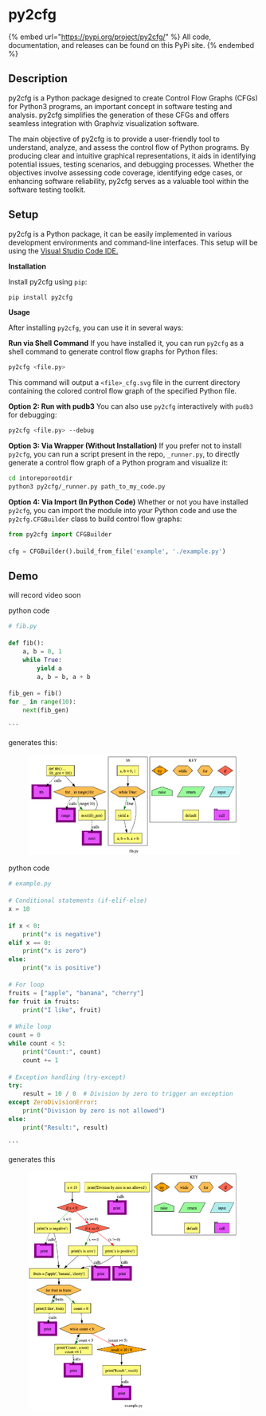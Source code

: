 # py2cfg

{% embed url="https://pypi.org/project/py2cfg/" %}
All code, documentation, and releases can be found on this PyPi site.
{% endembed %}

## Description

py2cfg is a Python package designed to create Control Flow Graphs (CFGs) for Python3 programs, an important concept in software testing and analysis. py2cfg simplifies the generation of these CFGs and offers seamless integration with Graphviz visualization software.

The main objective of py2cfg is to provide a user-friendly tool to understand, analyze, and assess the control flow of Python programs. By producing clear and intuitive graphical representations, it aids in identifying potential issues, testing scenarios, and debugging processes. Whether the objectives involve assessing code coverage, identifying edge cases, or enhancing software reliability, py2cfg serves as a valuable tool within the software testing toolkit.

## Setup

py2cfg is a Python package, it can be easily implemented in various development environments and command-line interfaces. This setup will be using the [Visual Studio Code IDE.](https://code.visualstudio.com/)



**Installation**

Install py2cfg using `pip`:

```bash
pip install py2cfg
```

&#x20;**Usage**&#x20;

After installing `py2cfg`, you can use it in several ways:

**Run via Shell Command** If you have installed it, you can run `py2cfg` as a shell command to generate control flow graphs for Python files:

```bash
py2cfg <file.py>
```

This command will output a `<file>_cfg.svg` file in the current directory containing the colored control flow graph of the specified Python file.

**Option 2: Run with pudb3** You can also use `py2cfg` interactively with `pudb3` for debugging:

```bash
py2cfg <file.py> --debug
```

**Option 3: Via Wrapper (Without Installation)** If you prefer not to install `py2cfg`, you can run a script present in the repo, `_runner.py`, to directly generate a control flow graph of a Python program and visualize it:

```bash
cd intoreporootdir
python3 py2cfg/_runner.py path_to_my_code.py
```

**Option 4: Via Import (In  Python Code)** Whether or not you have installed `py2cfg`, you can import the module into your Python code and use the `py2cfg.CFGBuilder` class to build control flow graphs:

```python
from py2cfg import CFGBuilder

cfg = CFGBuilder().build_from_file('example', './example.py')
```



## Demo

will record video soon



python code

````python
# fib.py

def fib():
    a, b = 0, 1
    while True:
        yield a
        a, b = b, a + b

fib_gen = fib()
for _ in range(10):
    next(fib_gen)

```
````

generates this:

<figure><img src="../../.gitbook/assets/image (1).png" alt=""><figcaption></figcaption></figure>



python code

````python
# example.py

# Conditional statements (if-elif-else)
x = 10

if x < 0:
    print("x is negative")
elif x == 0:
    print("x is zero")
else:
    print("x is positive")

# For loop
fruits = ["apple", "banana", "cherry"]
for fruit in fruits:
    print("I like", fruit)

# While loop
count = 0
while count < 5:
    print("Count:", count)
    count += 1

# Exception handling (try-except)
try:
    result = 10 / 0  # Division by zero to trigger an exception
except ZeroDivisionError:
    print("Division by zero is not allowed")
else:
    print("Result:", result)

```
````



generates this

<figure><img src="../../.gitbook/assets/image.png" alt=""><figcaption></figcaption></figure>
